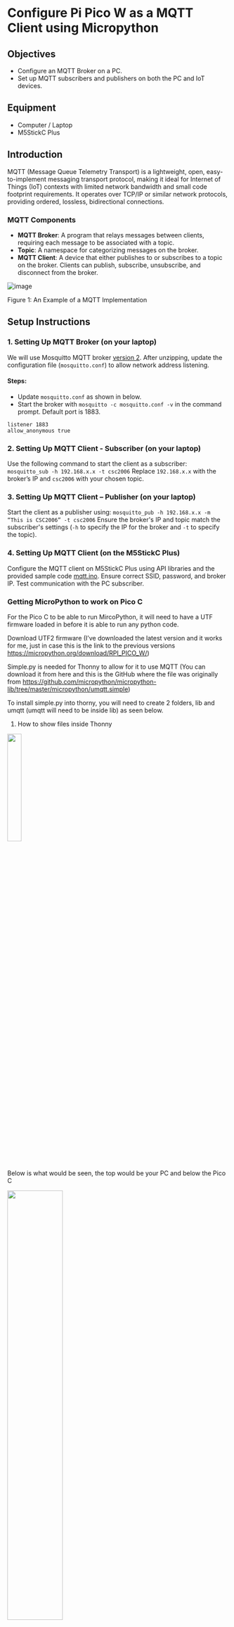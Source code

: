 # Configure Pi Pico W as a MQTT Client using Micropython

## Objectives
- Configure an MQTT Broker on a PC.
- Set up MQTT subscribers and publishers on both the PC and IoT devices.

## Equipment
- Computer / Laptop
- M5StickC Plus

## Introduction
MQTT (Message Queue Telemetry Transport) is a lightweight, open, easy-to-implement messaging transport protocol, making it ideal for Internet of Things (IoT) contexts with limited network bandwidth and small code footprint requirements. It operates over TCP/IP or similar network protocols, providing ordered, lossless, bidirectional connections.

### MQTT Components
- **MQTT Broker**: A program that relays messages between clients, requiring each message to be associated with a topic.
- **Topic**: A namespace for categorizing messages on the broker.
- **MQTT Client**: A device that either publishes to or subscribes to a topic on the broker. Clients can publish, subscribe, unsubscribe, and disconnect from the broker.

![image](https://github.com/drfuzzi/CSC2106_MQTT/assets/108112390/1f809798-135f-4cdc-be7e-0085df0b452f)

Figure 1: An Example of a MQTT Implementation

## Setup Instructions

### 1. Setting Up MQTT Broker (on your laptop)
We will use Mosquitto MQTT broker [version 2](http://www.steves-internet-guide.com/download/6-bit-mosquitto-v2/). After unzipping, update the configuration file (`mosquitto.conf`) to allow network address listening.

#### Steps:
- Update `mosquitto.conf` as shown in below.
- Start the broker with `mosquitto -c mosquitto.conf -v` in the command prompt. Default port is 1883.

```
listener 1883
allow_anonymous true
```

### 2. Setting Up MQTT Client - Subscriber (on your laptop)
Use the following command to start the client as a subscriber:
`mosquitto_sub -h 192.168.x.x -t csc2006`
Replace `192.168.x.x` with the broker’s IP and `csc2006` with your chosen topic.

### 3. Setting Up MQTT Client – Publisher (on your laptop)
Start the client as a publisher using:
`mosquitto_pub -h 192.168.x.x -m “This is CSC2006” -t csc2006`
Ensure the broker's IP and topic match the subscriber's settings (`-h` to specify the IP for the broker and `-t` to specify the topic).

### 4. Setting Up MQTT Client (on the M5StickC Plus)
Configure the MQTT client on M5StickC Plus using API libraries and the provided sample code [mqtt.ino](mqtt.ino). Ensure correct SSID, password, and broker IP. Test communication with the PC subscriber.

### Getting MicroPython to work on Pico C
For the Pico C to be able to run MircoPython, it will need to have a UTF firmware loaded in before it is able to run any python code.

Download UTF2 firmware (I’ve downloaded the latest version and it works for me, just in case this is the link to the previous versions https://micropython.org/download/RPI_PICO_W/)

Simple.py is needed for Thonny to allow for it to use MQTT (You can download it from here and this is the GitHub where the file was originally from https://github.com/micropython/micropython-lib/tree/master/micropython/umqtt.simple)

To install simple.py into thorny, you will need to create 2 folders, lib and umqtt (umqtt will need to be inside lib) as seen below.

1)	How to show files inside Thonny
   
<img src="/img/Thonny Where to Find Files.png" width=25% height=25%>

Below is what would be seen, the top would be your PC and below the Pico C

<img src="/img/Thonny Seperate Files.png" width=50% height=50%>

3)	Create the folder by right clicking and selecting new directory (Double click the folder to enter it and create another)

<img src="/img/Thonny Create Directory(Folder).png" width=50% height=50%>
 
4)	To upload, go into the folder by double clicking and that would move you into the folder. Select the file you want to upload and right click and select upload to.

 <img src="/img/Thonny File Upload.png" width=50% height=50%>

You can go back to the main folder by clicking on Raspberry Pi Pico

**Connecting to broker, sending a message then disconnecting**

(To run and rerun the code, you only need to click on the green run button)
 <img src="/img/Thonny How to Run Code.png" width=50% height=50%>


-
## Common Problems and Solutions
- **Mismatched Topics**: Ensure both publisher and subscriber are using the same topic name.
- **Incorrect Broker IP**: Verify the IP address of the MQTT broker.
- **Network Issues**: Check for proper network connectivity and firewall settings.

## Lab Assignment
1. **Node Interaction Using MQTT**
   - Configure two M5StickC devices (Node A and Node B).
   - Node A should toggle Node B's LED (and vice-versa) upon button press.
   - Implement and propose appropriate topic names for this interaction.

## References
1. [Mosquitto Install Guide](http://www.steves-internet-guide.com/install-mosquitto-broker/)
2. [Mosquitto Broker Guide](http://www.steves-internet-guide.com/mosquitto-broker/)
3. [Mosquitto Client Publish & Subscribe Guide](http://www.steves-internet-guide.com/mosquitto_pub-sub-clients/)
4. [Arduino MQTT Client Code](https://github.com/m5stack/M5StickC-Plus/blob/master/examples/Advanced/MQTT/MQTT.ino)
5. [Thingsboard MQTT Integration](https://thingsboard.io/docs/user-guide/integrations/mqtt/)
6. [Thingspeak MQTT Basics](https://www.mathworks.com/help/thingspeak/mqtt-basics.html)

